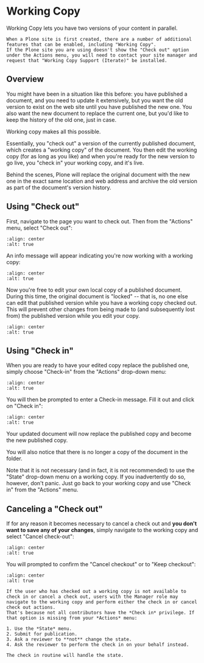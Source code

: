 # Working Copy

Working Copy lets you have two versions of your content in parallel.

```{note}
When a Plone site is first created, there are a number of additional features that can be enabled, including "Working Copy".
If the Plone site you are using doesn't show the "Check out" option under the Actions menu, you will need to contact your site manager and request that "Working Copy Support (Iterate)" be installed.
```

## Overview

You might have been in a situation like this before: you have published a document, and you need to update it extensively, but you want the old version to exist on the web site until you have published the new one.
You also want the new document to replace the current one, but you'd like to keep the history of the old one, just in case.

Working copy makes all this possible.

Essentially, you "check out" a version of the currently published document, which creates a "working copy" of the document. You then edit
the working copy (for as long as you like) and when you're ready for the new version to go live, you "check in" your working copy, and it's live.

Behind the scenes, Plone will replace the original document with the new one in the exact same location and web address and archive the old
version as part of the document's version history.

## Using "Check out"

First, navigate to the page you want to check out.
Then from the "Actions" menu, select "Check out":

```{figure} ../../_robot/working-copy_checkout.png
:align: center
:alt: true
```

An info message will appear indicating you're now working with a working
copy:

```{figure} ../../_robot/working-copy_checkout-notification.png
:align: center
:alt: true
```

Now you're free to edit your own local copy of a published document.
During this time, the original document is "locked" -- that is, no one
else can edit that published version while you have a working copy
checked out. This will prevent other changes from being made to (and
subsequently lost from) the published version while you edit your copy.

```{figure} ../../_robot/working-copy_locked.png
:align: center
:alt: true
```

## Using "Check in"

When you are ready to have your edited copy replace the published one,
simply choose "Check-in" from the "Actions" drop-down menu:

```{figure} ../../_robot/working-copy_checkin.png
:align: center
:alt: true
```

You will then be prompted to enter a Check-in message.
Fill it out and click on "Check in":

```{figure} ../../_robot/working-copy_checkin-form.png
:align: center
:alt: true
```

Your updated document will now replace the published copy and become the new published copy.

You will also notice that there is no longer a copy of the document in the folder.

Note that it is not necessary (and in fact, it is not recommended) to use the "State" drop-down menu on a working copy.
If you inadvertently do so, however, don't panic. Just go back to your working copy and use "Check in" from the "Actions" menu.

## Canceling a "Check out"

If for any reason it becomes necessary to cancel a check out and **you don't want to save any of your changes**, simply navigate to the working copy and select "Cancel check-out":

```{figure} ../../_robot/working-copy_cancel-checkout.png
:align: center
:alt: true
```

You will prompted to confirm the "Cancel checkout" or to "Keep checkout":

```{figure} ../../_robot/working-copy_cancel-checkout-form.png
:align: center
:alt: true
```

```{note}
If the user who has checked out a working copy is not available to check in or cancel a check out, users with the Manager role may navigate to the working copy and perform either the check in or cancel check out actions.
That's because not all contributors have the *Check in* privilege. If that option is missing from your *Actions* menu:

1. Use the *State* menu.
2. Submit for publication.
3. Ask a reviewer to **not** change the state.
4. Ask the reviewer to perform the check in on your behalf instead.

The check in routine will handle the state.
```
